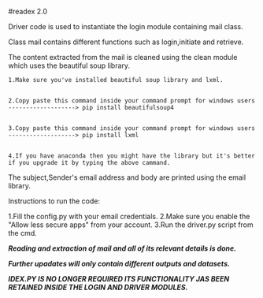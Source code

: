 #readex 2.0

Driver code is used to instantiate the login module containing mail class.




Class mail contains different functions such as login,initiate and retrieve.


The content extracted from the mail is cleaned using the clean module which uses the beautiful soup library.


    1.Make sure you've installed beautiful soup library and lxml.
    
    
    2.Copy paste this command inside your command prompt for windows users -------------------> pip install beautifulsoup4
    
    
    3.Copy paste this command inside your command prompt for windows users -------------------> pip install lxml
    
    
    4.If you have anaconda then you might have the library but it's better if you upgrade it by typing the above cammand.
    

The subject,Sender's email address and body are printed using the email library.



Instructions to run the code:

1.Fill the config.py with your email credentials.
2.Make sure you enable the "Allow less secure apps" from your account.
3.Run the driver.py script from the cmd.



*************Reading and extraction of mail and all of its relevant details is done.*************

*************Further upadates will only contain different outputs and datasets.*************


*************IDEX.PY IS NO LONGER REQUIRED ITS FUNCTIONALITY JAS BEEN RETAINED INSIDE THE LOGIN AND DRIVER MODULES.*************
